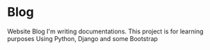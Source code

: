 # Blog
 Website Blog
I'm writing documentations. This project is for learning purposes 
Using Python, Django and some Bootstrap
